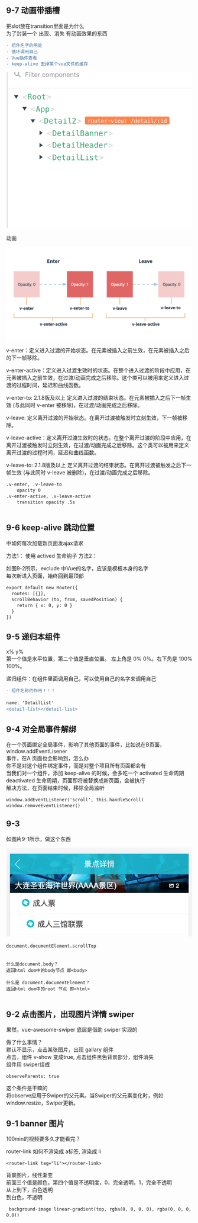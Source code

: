 


## 9-7 动画带插槽

把slot放在transition里面是为什么    
为了封装一个 出现、消失 有动画效果的东西



```diff
- 组件名字的用处
- 循环调用自己
- Vue插件查看
- keep-alive 去掉某个vue文件的缓存
```
![](https://github.com/shipskunkun/vue-travel/blob/master/articles/images/9-2.png?raw=true)


动画


![](https://github.com/shipskunkun/vue-travel/blob/master/articles/images/9-3.png?raw=true)






v-enter：定义进入过渡的开始状态。在元素被插入之前生效，在元素被插入之后的下一帧移除。

v-enter-active：定义进入过渡生效时的状态。在整个进入过渡的阶段中应用，在元素被插入之前生效，在过渡/动画完成之后移除。这个类可以被用来定义进入过渡的过程时间，延迟和曲线函数。

v-enter-to: 2.1.8版及以上 定义进入过渡的结束状态。在元素被插入之后下一帧生效 (与此同时 v-enter 被移除)，在过渡/动画完成之后移除。

v-leave: 定义离开过渡的开始状态。在离开过渡被触发时立刻生效，下一帧被移除。

v-leave-active：定义离开过渡生效时的状态。在整个离开过渡的阶段中应用，在离开过渡被触发时立刻生效，在过渡/动画完成之后移除。这个类可以被用来定义离开过渡的过程时间，延迟和曲线函数。

v-leave-to: 2.1.8版及以上 定义离开过渡的结束状态。在离开过渡被触发之后下一帧生效 (与此同时 v-leave 被删除)，在过渡/动画完成之后移除。



```
.v-enter, .v-leave-to
    opacity 0
.v-enter-active, .v-leave-active
    transition opacity .5s


```


## 9-6 keep-alive 跳动位置

中如何每次加载新页面发ajax请求

方法1： 使用 actived 生命钩子
方法2： <keep-alive exclude= "Detail"></keep-alive>

如图9-2所示，exclude 中Vue的名字，应该是模板本身的名字  
每次新进入页面，始终回到最顶部


```
export default new Router({
  routes: [{}],
  scrollBehavior (to, from, savedPosition) {
    return { x: 0, y: 0 }
  }
})
```

## 9-5  递归本组件

x% y%	
第一个值是水平位置，第二个值是垂直位置。
左上角是 0% 0%。右下角是 100% 100%。

递归组件：在组件里面调用自己，可以使用自己的名字来调用自己

```diff
- 组件名称的作用！！！

name: 'DetailList'
<detail-list></detail-list>
```

## 9-4  对全局事件解绑


在一个页面绑定全局事件，影响了其他页面的事件，比如说在B页面，window.addEventLisener  
事件，在A 页面也会影响到，怎么办  
你不是对这个组件绑定事件，而是对整个项目所有页面都会有    
当我们对一个组件，添加 keep-alive 的时候，会多吃一个 activated 生命周期  
deactivated 生命周期，页面即将被替换成新页面，会被执行  
解决方法，在页面结束时候，移除全局监听 


```
window.addEventListener('scroll', this.handleScroll)
window.removeEventListener()
```

## 9-3
如图片9-1所示，做这个东西

![](https://github.com/shipskunkun/vue-travel/blob/master/articles/images/9-1.png?raw=true)

```
document.documentElement.scrollTop


什么是document.body？  
返回html dom中的body节点 即<body>

什么是 document.documentElement？
返回html dom中的root 节点 即<html>
 
```
 
## 9-2 点击图片，出现图片详情 swiper


果然，vue-awesome-swiper 底层是借助 swiper 实现的


做了什么事情？  
默认不显示，点击某张图片，出现 gallary 组件  
点击，组件 v-show 变成true, 点击组件黑色背景部分，组件消失  
组件用 swiper组成  

```
observeParents: true
```
这个条件是干嘛的    
将observe应用于Swiper的父元素。当Swiper的父元素变化时，例如window.resize，Swiper更新。



## 9-1  banner 图片
100min的视频要多久才能看完？


router-link 如何不渲染成 a标签, 渲染成 li

```
<router-link tag="li"></router-link>
```

背景图片，线性渐变  
前面三个值是颜色，第四个值是不透明度，0，完全透明，1，完全不透明  
从上到下，白色透明  
到白色，不透明  


```
 background-image linear-gradient(top, rgba(0, 0, 0, 0), rgba(0, 0, 0, 0.8))

```









